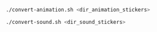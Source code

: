 ```sh
./convert-animation.sh <dir_animation_stickers>
```

```sh
./convert-sound.sh <dir_sound_stickers>
```
